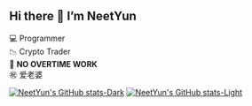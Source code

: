 ## Hi there 👋 I’m NeetYun
💻 Programmer  
📉 Crypto Trader  
🚫 **NO OVERTIME WORK**  
㊗️ 爱老婆  


[![NeetYun's GitHub stats-Dark](https://github-readme-stats-alpha-pied-25.vercel.app/api?username=Alexis-Zhang0812&show_icons=true&theme=yunsOneDark)](https://github.com/Alexis-Zhang0812/github-readme-stats#gh-dark-mode-only)
[![NeetYun's GitHub stats-Light](https://github-readme-stats-alpha-pied-25.vercel.app/api?username=Alexis-Zhang0812&show_icons=true&theme=yunsOneLight)](https://github.com/Alexis-Zhang0812/github-readme-stats#gh-light-mode-only)

